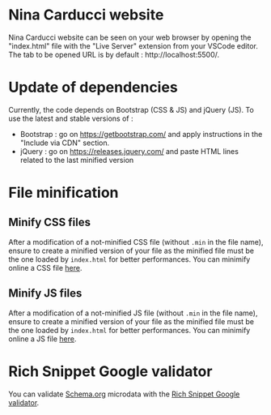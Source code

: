 # Nina Carducci website

Nina Carducci website can be seen on your web browser by opening the "index.html" file with the "Live Server" extension from your VSCode editor. The tab to be opened URL is by default : http://localhost:5500/.

# Update of dependencies

Currently, the code depends on Bootstrap (CSS & JS) and jQuery (JS). To use the latest and stable versions of :

- Bootstrap : go on https://getbootstrap.com/ and apply instructions in the "Include via CDN" section.
- jQuery : go on https://releases.jquery.com/ and paste HTML lines related to the last minified version

# File minification

## Minify CSS files

After a modification of a not-minified CSS file (without `.min` in the file name), ensure to create a minified version of your file as the minified file must be the one loaded by `index.html` for better performances.
You can minimify online a CSS file [here](https://www.toptal.com/developers/cssminifier).

## Minify JS files

After a modification of a not-minified JS file (without `.min` in the file name), ensure to create a minified version of your file as the minified file must be the one loaded by `index.html` for better performances.
You can minimify online a JS file [here](https://skalman.github.io/UglifyJS-online/).

# Rich Snippet Google validator

You can validate [Schema.org](https://www.schema.org/) microdata with the [Rich Snippet Google validator](https://search.google.com/test/rich-results).
